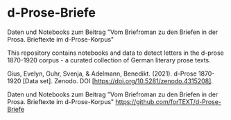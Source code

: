 # d-Prose-Briefe
Daten und Notebooks zum Beitrag "Vom Briefroman zu den Briefen in der Prosa. Brieftexte im d-Prose-Korpus"

This repository contains notebooks and data to detect letters in the d-prose 1870-1920 corpus - a curated collection of German literary prose texts.

Gius, Evelyn, Guhr, Svenja, & Adelmann, Benedikt. (2021). d-Prose 1870-1920 [Data set]. Zenodo. DOI [https://doi.org/10.5281/zenodo.4315208].

Daten und Notebooks zum Beitrag "Vom Briefroman zu den Briefen in der Prosa. Brieftexte im d-Prose-Korpus"
https://github.com/forTEXT/d-Prose-Briefe

